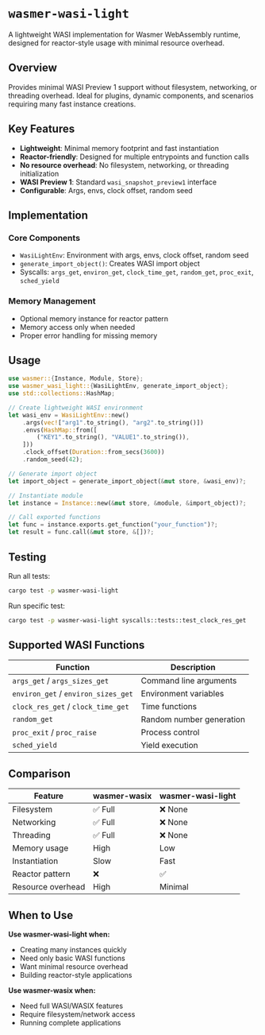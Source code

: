 # `wasmer-wasi-light`

A lightweight WASI implementation for Wasmer WebAssembly runtime, designed for reactor-style usage with minimal resource overhead.

## Overview

Provides minimal WASI Preview 1 support without filesystem, networking, or threading overhead. Ideal for plugins, dynamic components, and scenarios requiring many fast instance creations.

## Key Features

- **Lightweight**: Minimal memory footprint and fast instantiation
- **Reactor-friendly**: Designed for multiple entrypoints and function calls
- **No resource overhead**: No filesystem, networking, or threading initialization
- **WASI Preview 1**: Standard `wasi_snapshot_preview1` interface
- **Configurable**: Args, envs, clock offset, random seed

## Implementation

### Core Components

- `WasiLightEnv`: Environment with args, envs, clock offset, random seed
- `generate_import_object()`: Creates WASI import object
- Syscalls: `args_get`, `environ_get`, `clock_time_get`, `random_get`, `proc_exit`, `sched_yield`

### Memory Management

- Optional memory instance for reactor pattern
- Memory access only when needed
- Proper error handling for missing memory

## Usage

```rust
use wasmer::{Instance, Module, Store};
use wasmer_wasi_light::{WasiLightEnv, generate_import_object};
use std::collections::HashMap;

// Create lightweight WASI environment
let wasi_env = WasiLightEnv::new()
    .args(vec!["arg1".to_string(), "arg2".to_string()])
    .envs(HashMap::from([
        ("KEY1".to_string(), "VALUE1".to_string()),
    ]))
    .clock_offset(Duration::from_secs(3600))
    .random_seed(42);

// Generate import object
let import_object = generate_import_object(&mut store, &wasi_env)?;

// Instantiate module
let instance = Instance::new(&mut store, &module, &import_object)?;

// Call exported functions
let func = instance.exports.get_function("your_function")?;
let result = func.call(&mut store, &[])?;
```

## Testing

Run all tests:
```bash
cargo test -p wasmer-wasi-light
```

Run specific test:
```bash
cargo test -p wasmer-wasi-light syscalls::tests::test_clock_res_get
```

## Supported WASI Functions

| Function | Description |
|----------|-------------|
| `args_get` / `args_sizes_get` | Command line arguments |
| `environ_get` / `environ_sizes_get` | Environment variables |
| `clock_res_get` / `clock_time_get` | Time functions |
| `random_get` | Random number generation |
| `proc_exit` / `proc_raise` | Process control |
| `sched_yield` | Yield execution |

## Comparison

| Feature | wasmer-wasix | wasmer-wasi-light |
|---------|-------------|-------------------|
| Filesystem | ✅ Full | ❌ None |
| Networking | ✅ Full | ❌ None |
| Threading | ✅ Full | ❌ None |
| Memory usage | High | Low |
| Instantiation | Slow | Fast |
| Reactor pattern | ❌ | ✅ |
| Resource overhead | High | Minimal |

## When to Use

**Use wasmer-wasi-light when:**
- Creating many instances quickly
- Need only basic WASI functions
- Want minimal resource overhead
- Building reactor-style applications

**Use wasmer-wasix when:**
- Need full WASI/WASIX features
- Require filesystem/network access
- Running complete applications

